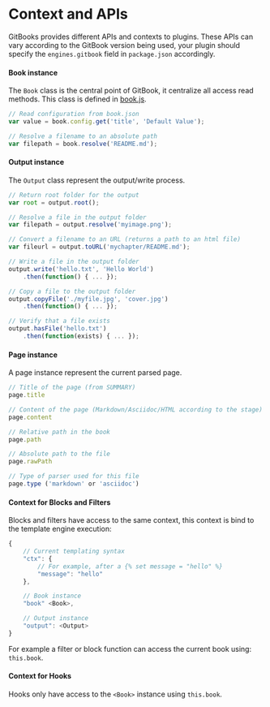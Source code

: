 # Context and APIs

GitBooks provides different APIs and contexts to plugins. These APIs can vary according to the GitBook version being used, your plugin should specify the `engines.gitbook` field in `package.json` accordingly.

#### Book instance

The `Book` class is the central point of GitBook, it centralize all access read methods. This class is defined in [book.js](https://github.com/GitbookIO/gitbook/blob/master/lib/book.js).

```js
// Read configuration from book.json
var value = book.config.get('title', 'Default Value');

// Resolve a filename to an absolute path
var filepath = book.resolve('README.md');
```

#### Output instance

The `Output` class represent the output/write process.

```js
// Return root folder for the output
var root = output.root();

// Resolve a file in the output folder
var filepath = output.resolve('myimage.png');

// Convert a filename to an URL (returns a path to an html file)
var fileurl = output.toURL('mychapter/README.md');

// Write a file in the output folder
output.write('hello.txt', 'Hello World')
    .then(function() { ... });

// Copy a file to the output folder
output.copyFile('./myfile.jpg', 'cover.jpg')
    .then(function() { ... });

// Verify that a file exists
output.hasFile('hello.txt')
    .then(function(exists) { ... });
```

#### Page instance

A page instance represent the current parsed page.

```js
// Title of the page (from SUMMARY)
page.title

// Content of the page (Markdown/Asciidoc/HTML according to the stage)
page.content

// Relative path in the book
page.path

// Absolute path to the file
page.rawPath

// Type of parser used for this file
page.type ('markdown' or 'asciidoc')
```

#### Context for Blocks and Filters

Blocks and filters have access to the same context, this context is bind to the template engine execution:

```js
{
    // Current templating syntax
    "ctx": {
        // For example, after a {% set message = "hello" %}
        "message": "hello"
    },

    // Book instance
    "book" <Book>,

    // Output instance
    "output": <Output>
}
```

For example a filter or block function can access the current book using: `this.book`.

#### Context for Hooks

Hooks only have access to the `<Book>` instance using `this.book`.
